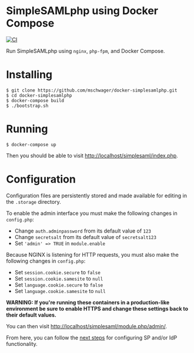# SimpleSAMLphp using Docker Compose

[![CI](https://github.com/mschwager/docker-simplesamlphp/actions/workflows/ci.yml/badge.svg)](https://github.com/mschwager/docker-simplesamlphp/actions/workflows/ci.yml)

Run SimpleSAMLphp using `nginx`, `php-fpm`, and Docker Compose.

# Installing

```
$ git clone https://github.com/mschwager/docker-simplesamlphp.git
$ cd docker-simplesamlphp
$ docker-compose build
$ ./bootstrap.sh
```

# Running

```
$ docker-compose up
```

Then you should be able to visit [http://localhost/simplesaml/index.php](http://localhost/simplesaml/index.php).

# Configuration

Configuration files are persistently stored and made available for editing in the `.storage` directory.

To enable the admin interface you must make the following changes in `config.php`:

- Change `auth.adminpassword` from its default value of `123`
- Change `secretsalt` from its default value of `secretsalt123`
- Set `'admin' => TRUE` in `module.enable`

Because NGINX is listening for HTTP requests, you must also make the following changes in `config.php`:

- Set `session.cookie.secure` to `false`
- Set `session.cookie.samesite` to `null`
- Set `language.cookie.secure` to `false`
- Set `language.cookie.samesite` to `null`

**WARNING: If you're running these containers in a production-like environment be sure to enable HTTPS and change these settings back to their default values.**

You can then visit [http://localhost/simplesaml/module.php/admin/](http://localhost/simplesaml/module.php/admin/).

From here, you can follow the [next steps](https://simplesamlphp.org/docs/stable/simplesamlphp-install.html#next-steps) for configuring SP and/or IdP functionality.
